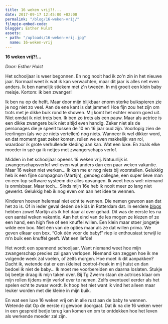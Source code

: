 ```yaml
---
title: 16 weken vrij?!...
date: 2017-09-17 12:45:00 +02:00
permalink: "/blog/16-weken-vrij/"
filmpje-embed-code: 
blogger: Esther Hulst
assets:
- path: "/uploads/16-weken-vrij.jpg"
  name: 16-weken-vrij
---
```


**16 weken vrij?!...**

*Door: Esther Hulst*

Het schooljaar is weer begonnen. En nog nooit had ik zo'n zin in het nieuwe jaar. Normaal weet ik wat ik kan verwachten, maar dit jaar is alles net even anders. Ik ben namelijk stiekem met z'n tweeën. In mij groeit een klein baby meisje. Kortom: ik ben zwanger!

Ik ben nu op de helft. Maar door mijn blijkbaar enorm sterke buikspieren zie je nog niet zo veel. Aan de ene kant is dat jammer! Hoe fijn zou het zijn om trots met je dikke buik rond te showen. Mij komt het echter enorm goed uit. Niet omdat ik niet trots ben. Ik ben zo trots als een pauw. Maar als actrice is een dikke zwangere buik niet altijd even handig. Zeker niet als de personages die je speelt tussen de 10 en 16 jaar oud zijn. Voorlopig zien de leerlingen (als we ze niets vertellen) nog niets. Wanneer ik wel dikker word, en dat moment gaat zeker komen, ruilen we even makkelijk van rol, waardoor ik grote verhullende kleding aan kan. Wat een luxe. En zoals elke moeder in spé ga ik netjes met zwangerschaps verlof.

Midden in het schooljaar opeens 16 weken vrij. Natuurlijk is zwangerschapsverlof wel even wat anders dan een paar weken vakantie. Maar 16 weken niet werken... Ik kan me er nog niets bij voorstellen. Gelukkig heb ik een fijne compagnon (Martijn), genoeg collegae, een super lieve man en een top software systeem die alles opvangen. Ik weet heus wel: niemand is onmisbaar. Maar toch… Sinds mijn 16e heb ik nooit meer zo lang niet gewerkt. Gelukkig heb ik nog even om aan het idee te wennen.

Kinderen hoeven helemaal niet echt te wennen. Die nemen gewoon aan dat het zo is. Of in ieder geval deden de kids in Rotterdam dat. In eerdere [blogs](http://www.opde1sterij.nl/blog/) hebben zowel Martijn als ik het daar al over gehad. Dit was de eerste les na een aantal weken vakantie. Aan het eind van de les mogen ze kiezen of ze een hand, een high five of een knuffel willen. Een klein maar stoer jongetje wilde een box. Niet één van de opties maar als ze dat willen prima. We geven elkaar een box. “Ook één voor de baby!” riep ie enthousiast terwijl ie m’n buik een knuffel geeft. Wat een liefde! 

Het wordt een spannend schooljaar. Want niemand weet hoe mijn zwangerschap precies zal gaan verlopen. Niemand kan zeggen hoe ik me volgende week zal voelen, of zelfs morgen. Hoe moet ik dit aanpakken? Dacht ik, wetende dat er een (kleine) control-freak in mij huist en dan bedoel ik niet de baby… Ik moet me voorbereiden en daarna loslaten. Stukje bij beetje draag ik mijn taken over. Bij Tg Zwerm staan de actrices klaar om mijn rollen tijdens mijn verlof over te nemen. Zelfs eventueel eerder als het spelen echt te zwaar wordt. Ik hoop het niet want ik vind het alleen maar leuker worden met die kleine in mijn buik. 

En wat een luxe 16 weken vrij om in alle rust aan de baby te wennen. Wetende dat Op de eerste rij gewoon doorgaat. Dat ik na die 16 weken weer in een gespreid bedje terug kan komen en om te ontdekken hoe het leven als werkende moeder zal zijn.
